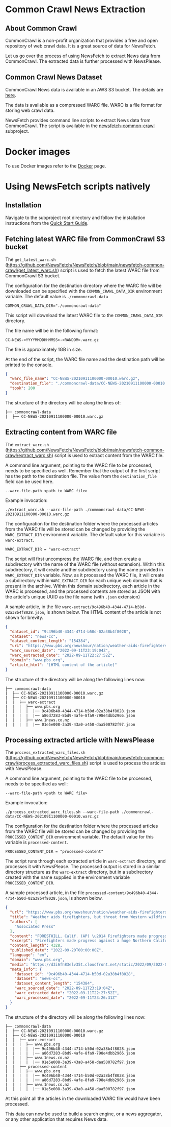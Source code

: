 # Common Crawl News Extraction

## About Common Crawl

CommonCrawl is a non-profit organization that provides a free and open repository of web crawl data.
It is a great source of data for NewsFetch.

Let us go over the process of using NewsFetch to extract News data from CommonCrawl.
The extracted data is further processed with NewsPlease.

## Common Crawl News Dataset

CommonCrawl News data is available in an AWS S3 bucket. The details are [here](https://commoncrawl.org/2016/10/news-dataset-available/).

The data is available as a compressed WARC file. WARC is a file format for storing web crawl data.

NewsFetch provides command line scripts to extract News data from CommonCrawl.
The script is available in the [newsfetch-common-crawl](https://github.com/NewsFetch/NewsFetch/tree/main/newsfetch-common-crawl) subproject.

# Docker images

To use Docker images refer to the [Docker](docker.md) page.

# Using NewsFetch scripts natively

## Installation

Navigate to the subproject root directory and follow the installation instructions from the [Quick Start Guide](../intro.md).

## Fetching latest WARC file from CommonCrawl S3 bucket

The `get_latest_warc.sh` (https://github.com/NewsFetch/NewsFetch/blob/main/newsfetch-common-crawl/get_latest_warc.sh) script is used to fetch the latest WARC file from CommonCrawl S3 bucket.

The configuration for the destination directory where the WARC file will be downloaded can be specified
with the `COMMON_CRAWL_DATA_DIR` environment variable. The default value is `./commoncrawl-data`

```.env
COMMON_CRAWL_DATA_DIR="./commoncrawl-data"
```

This script will download the latest WARC file to the `COMMON_CRAWL_DATA_DIR` directory.

The file name will be in the following format:

```
CC-NEWS-<YYYYMMDDHHMMSS>-<RANDOM>.warc.gz
```

The file is approximately 1GB in size.

At the end of the script, the WARC file name and the destination path will be printed to the console.

```json
{
  "warc_file_name": "CC-NEWS-20210911100000-00010.warc.gz",
  "destination_file": "./commoncrawl-data/CC-NEWS-20210911100000-00010.warc.gz",
  "took": 200
}
```

The structure of the directory will be along the lines of:

```terminal
├── commoncrawl-data
|  ├── CC-NEWS-20210911100000-00010.warc.gz
```

## Extracting content from WARC file

The `extract_warc.sh` (https://github.com/NewsFetch/NewsFetch/blob/main/newsfetch-common-crawl/extract_warc.sh) script is used to extract content from the WARC file.

A command line argument, pointing to the WARC file to be processed, needs to be specified as well.
Remember that the output of the first script has the path to the destination file. The value from the `destination_file` field can be used here.

```
--warc-file-path <path to WARC file>
```

Example invocation:

```terminal
./extract_warc.sh --warc-file-path ./commoncrawl-data/CC-NEWS-20210911100000-00010.warc.gz
```

The configuration for the destination folder where the processed articles from the WARC file will be stored can be
changed by providing the `WARC_EXTRACT_DIR` environment variable. The default value for this variable is `warc-extract`.

```.env
WARC_EXTRACT_DIR = "warc-extract"
```

The script will first uncompress the WARC file, and then create a subdirectory with the name of the WARC file (without extension). Within this subdirectory, it will create another subdirectory using the name provided in `WARC_EXTRACT_DIR` variable.
Now, as it processed the WARC file, it will create a subdirectory within `WARC_EXTRACT_DIR` for each unique web domain that is present in the archive.
Within this domain subdirectory, each article in the WARC is processed, and the processed contents are stored as JSON with the article's unique UUID as the file name (with `.json` extension)

A sample article, in the file `warc-extract/9c496b40-4344-4714-b50d-02a38b4f8028.json`, is shown below. The HTML content of the article is not shown for brevity.
```json
{
  "dataset_id": "9c496b40-4344-4714-b50d-02a38b4f8028",
  "dataset": "news-cc",
  "dataset_content_length": "154384",
  "uri": "https://www.pbs.org/newshour/nation/weather-aids-firefighters-but-threat-from-western-wildfires-persists",
  "warc_sourced_date": "2022-09-11T23:19:04Z",
  "warc_extracted_date": "2022-09-11T22:27:52Z",
  "domain": "www.pbs.org",
  "article_html": "[HTML content of the article]"
}
```

The structure of the directory will be along the following lines now:

```terminal
├── commoncrawl-data
|  ├── CC-NEWS-20210911100000-00010.warc.gz
|  ├── CC-NEWS-20210911100000-00010
|  |  ├── warc-extract
|  |  |  ├── www.pbs.org
|  |  |  |  |── 9c496b40-4344-4714-b50d-02a38b4f8028.json
|  |  |  |  |── a86d7283-8bd9-4afe-8fa9-798e4dbb2966.json
|  |  |  ├── www.1news.co.nz
|  |  |  |  |── 01e5e008-3a39-43a0-a458-daa500782f97.json
```

## Processing extracted article with NewsPlease

The `process_extracted_warc_files.sh` (https://github.com/NewsFetch/NewsFetch/blob/main/newsfetch-common-crawl/process_extracted_warc_files.sh) script is used to process the articles with NewsPlease.

A command line argument, pointing to the WARC file to be processed, needs to be specified as well:

```
--warc-file-path <path to WARC file>
```

Example invocation:

```terminal
./process_extracted_warc_files.sh --warc-file-path ./commoncrawl-data/CC-NEWS-20210911100000-00010.warc.gz
```

The configuration for the destination folder where the processed articles from the WARC file will be stored can be
changed by providing the `PROCESSED_CONTENT_DIR` environment variable. The default value for this variable is `processed-content`.

```.env
PROCESSED_CONTENT_DIR = "processed-content"
```
The script runs through each extracted article in `warc-extract` directory, and processes it with NewsPlease. The processed output is stored in
a similar directory structure as the `warc-extract` directory, but in a subdirectory created with the name supplied in the
environment variable `PROCESSED_CONTENT_DIR`.

A sample processed article, in the file `processed-content/9c496b40-4344-4714-b50d-02a38b4f8028.json`, is shown below.
```json
{
  "url": "https://www.pbs.org/newshour/nation/weather-aids-firefighters-but-threat-from-western-wildfires-persists",
  "title": "Weather aids firefighters, but threat from Western wildfires persists",
  "authors": [
    "Associated Press"
  ],
  "content": "FORESTHILL, Calif. (AP) \u2014 Firefighters made progress against a huge Northern California wildfire that was still growing and threatening thousands of mountain homes, while crews also battled major blazes Sunday in Oregon and Washington.\nThe Mosquito Fire in foothills east of Sacramento spread to nearly 65 square miles (168 square kilometers), with 10% containment, according to the California Department of Forestry and Fire Protection, or Cal Fire.\n\u201cCooler temperatures and higher humidity assisted with moderating some fire activity,\u201d but higher winds allowed the flames to push to the north and northeast, according to a Cal Fire incident report Sunday.\nMore than 5,800 structures in Placer and El Dorado counties were under threat and some 11,000 residents of communities including Foresthill and Georgetown were under evacuation orders.\nIn Southern California, cooler temperatures and rain brought respite to firefighters battling the massive Fairview Fire about 75 miles (121 kilometers) southeast of Los Angeles after sweltering heat last week.\nWATCH: Historic, unrelenting heat wave grips the Western US\nThe 44-square-mile (114-square-kilometer) blaze was 45% contained Sunday. The fire has destroyed at least 30 homes and other structures in Riverside County. Two people died while fleeing flames last Monday.\nThe southern part of the state welcomed the cooler weekend weather as a tropical storm veered off the Pacific Coast and faded, helping put an end to blistering temperatures that nearly overwhelmed the state\u2019s electrical grid.\nThunderstorms and the risk of flooding persisted in mountainous areas of greater Los Angeles on Sunday. But after Hurricane Kay made landfall in Mexico last week it quickly was downgraded and weakened further until it largely disappeared, forecasters said.\nIn Washington state, a raging wildfire sparked Saturday in the remote Stevens Pass area sent hikers fleeing and forced evacuations of mountain communities. There was no containment Sunday of the Bolt Creek Fire, which had scorched nearly 12 square miles (31 square kilometers) of forestland east of Seattle.\n\u201cIt\u2019s going to be several days\u201d before crews get a handle on the blaze, Peter Mongillo, spokesperson for Snohomish Regional Fire and Rescue, told the Seattle Times.\nCalifornia\u2019s Mosquito Fire has covered a large portion of the Northern Sierra region with smoke. California health officials urged people in affected areas to stay indoors where possible. Organizers of the Tour de Tahoe canceled the annual 72-mile (115-km) bicycle ride scheduled Sunday around Lake Tahoe because of the heavy smoke from the blaze \u2014 more than 50 miles (80 km) away. Last year\u2019s ride was canceled because of smoke from another big fire south of Tahoe.\nThe Mosquito Fire\u2019s cause remained under investigation. Pacific Gas & Electric said unspecified \u201celectrical activity\u201d occurred close in time to the report of the fire on Tuesday.\nScientists say climate change has made the West warmer and drier over the last three decades and will continue to make weather more extreme and wildfires more frequent and destructive. In the last five years, California has experienced the largest and most destructive fires in state history.\nREAD MORE: California\u2019s \u2018climate migrants\u2019 and the difficulty of finding a new home\nAnd the rest of the West hasn\u2019t been immune. There were at least 18 large fires burning in Oregon and Washington, leading to evacuations and targeted power outages near Portland as the challenge of dry and windy conditions continued in the region.\nSprawling areas of western Oregon choked by thick smoke from the fires in recent days were expected to see improved air quality on Sunday thanks to a returning onshore flow, Oregon Public Broadcasting reported.\nSouth of Portland, more than 3,000 residents were under new evacuation orders because of the 134-square-mile (347-square-kilometer) Cedar Creek Fire, which has burned for over a month across Lane and Deschutes counties. Firefighters were protecting remote homes in Oakridge, Westfir and surrounding mountain communities.\nAccording to the Northwest Interagency Coordination Center, this weekend there were more than 400 square miles (1,035 square kilometers) of active, uncontained fires and nearly 5,000 people on the ground fighting them in the two northwestern states.",
  "excerpt": "Firefighters made progress against a huge Northern California wildfire that was still growing and threatening thousands of mountain homes, while crews also battled major blazes Sunday in Oregon and Washington.",
  "content_length": 4328,
  "published_date": "2022-09-20T00:00:00Z",
  "language": "en",
  "domain": "www.pbs.org",
  "media": "https://d3i6fh83elv35t.cloudfront.net/static/2022/09/2022-09-10T045514Z_664159068_RC22EW9YJJ3C_RTRMADP_3_CALIFORNIA-HEAT-MOSQUITO-FIRE-1-1024x614.jpg",
  "meta_info": {
    "dataset_id": "9c496b40-4344-4714-b50d-02a38b4f8028",
    "dataset": "news-cc",
    "dataset_content_length": "154384",
    "warc_sourced_date": "2022-09-11T23:19:04Z",
    "warc_extracted_date": "2022-09-11T22:27:52Z",
    "warc_processed_date": "2022-09-11T23:26:31Z"
  }
}
```

The structure of the directory will be along the following lines now:

```terminal
├── commoncrawl-data
|  ├── CC-NEWS-20210911100000-00010.warc.gz
|  ├── CC-NEWS-20210911100000-00010
|  |  ├── warc-extract
|  |  |  ├── www.pbs.org
|  |  |  |  |── 9c496b40-4344-4714-b50d-02a38b4f8028.json
|  |  |  |  |── a86d7283-8bd9-4afe-8fa9-798e4dbb2966.json
|  |  |  ├── www.1news.co.nz
|  |  |  |  |── 01e5e008-3a39-43a0-a458-daa500782f97.json
|  |  ├── processed-content
|  |  |  ├── www.pbs.org
|  |  |  |  |── 9c496b40-4344-4714-b50d-02a38b4f8028.json
|  |  |  |  |── a86d7283-8bd9-4afe-8fa9-798e4dbb2966.json
|  |  |  ├── www.1news.co.nz
|  |  |  |  |── 01e5e008-3a39-43a0-a458-daa500782f97.json
```

At this point all the articles in the downloaded WARC file would have been processed.

This data can now be used to build a search engine, or a news aggregator, or any other application that requires News data.
